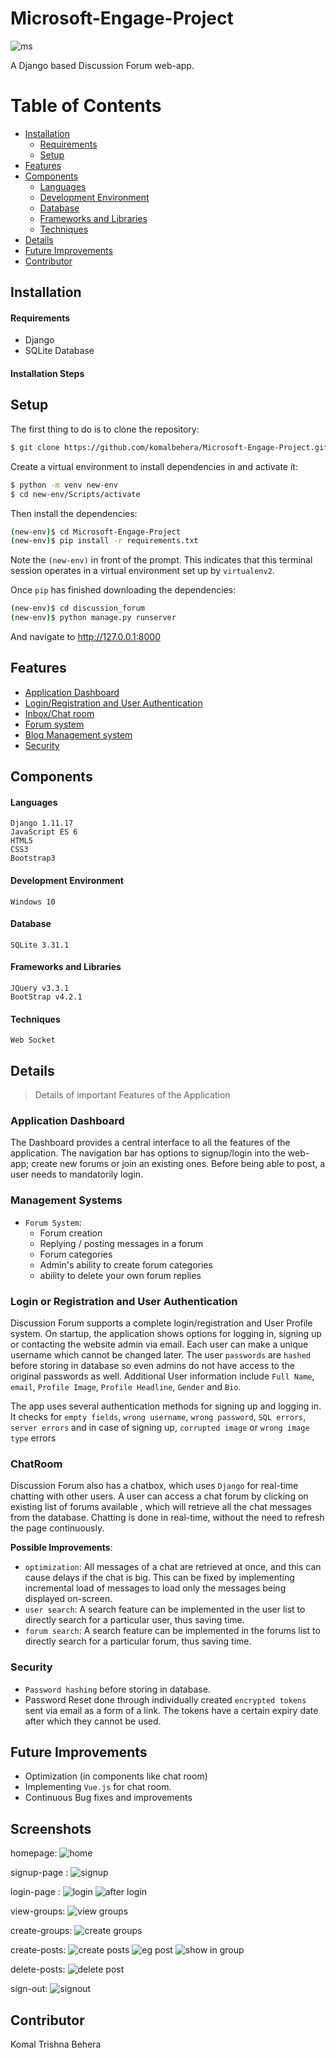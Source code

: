 
# Microsoft-Engage-Project
![ms](https://user-images.githubusercontent.com/58564545/142769147-e13fd821-056c-46fd-b2fb-b62c2eb975d2.png)

A Django based Discussion Forum web-app.
# Table of Contents

* [Installation](#installation)
  * [Requirements](#requirements)
  * [Setup](#Setup)
* [Features](#Features)
* [Components](#Components)
  * [Languages](#Languages)
  * [Development Environment](#Development-Environment)
  * [Database](#database)
  * [Frameworks and Libraries](#Frameworks-and-Libraries)
  * [Techniques](#techniques)
* [Details](#details)
* [Future Improvements](#future-improvements)
* [Contributor](#Contributor)



## Installation

#### Requirements
* Django
* SQLite Database

#### Installation Steps
## Setup

The first thing to do is to clone the repository:

```sh
$ git clone https://github.com/komalbehera/Microsoft-Engage-Project.git
```

Create a virtual environment to install dependencies in and activate it:

```sh
$ python -m venv new-env
$ cd new-env/Scripts/activate
```

Then install the dependencies:

```sh
(new-env)$ cd Microsoft-Engage-Project
(new-env)$ pip install -r requirements.txt
```
Note the `(new-env)` in front of the prompt. This indicates that this terminal
session operates in a virtual environment set up by `virtualenv2`.

Once `pip` has finished downloading the dependencies:
```sh
(new-env)$ cd discussion_forum
(new-env)$ python manage.py runserver
```
And navigate to http://127.0.0.1:8000


## Features

* [Application Dashboard](#application-Dashboard)
* [Login/Registration and User Authentication](#Login-or-Registration-and-User-Authentication)
* [Inbox/Chat room](#chatroom)
* [Forum system](#management-systems)
* [Blog Management system](#management-systems)
* [Security](#security)


## Components

#### Languages
```
Django 1.11.17
JavaScript ES 6
HTML5
CSS3
Bootstrap3
```

#### Development Environment
```
Windows 10
```

#### Database
```
SQLite 3.31.1
```


#### Frameworks and Libraries
```
JQuery v3.3.1
BootStrap v4.2.1
```

#### Techniques
```
Web Socket
```

## Details

> Details of important Features of the Application

### Application Dashboard

The Dashboard provides a central interface to all the features of the application. 
The navigation bar has options to signup/login into the web-app; create new forums or join an existing ones. Before being able to post, a user needs to mandatorily login.

### Management Systems

* `Forum System`:
  * Forum creation
  * Replying / posting messages in a forum
  * Forum categories
  * Admin's ability to create forum categories
  * ability to delete your own forum replies 


### Login or Registration and User Authentication

Discussion Forum supports a complete login/registration and User Profile system. On startup, the application shows options for logging in, signing up or contacting the website admin via email. Each user can make a unique username which cannot be changed later. The user `passwords` are `hashed` before storing in database so even admins do not have access to the original passwords as well. Additional User information include `Full Name`, `email`, `Profile Image`, `Profile Headline`, `Gender` and `Bio`.

The app uses several authentication methods for signing up and logging in. It checks for `empty fields`, `wrong username`, `wrong password`, `SQL errors`, `server errors` and in case of signing up, `corrupted image` or `wrong image type` errors

### ChatRoom

Discussion Forum also has a chatbox, which uses `Django` for real-time chatting with other users. A user can access a chat forum by clicking on existing list of forums available , which will retrieve all the chat messages from the database. Chatting is done in real-time, without the need to refresh the page continuously.

**Possible Improvements**:
* `optimization`: All messages of a chat are retrieved at once, and this can cause delays if the chat is big. This can be fixed by implementing incremental load of messages to load only the messages being displayed on-screen.
* `user search`: A search feature can be implemented in the user list to directly search for a particular user, thus saving time.
* `forum search`: A search feature can be implemented in the forums list to directly search for a particular forum, thus saving time.

### Security

* `Password hashing` before storing in database.
* Password Reset done through individually created `encrypted tokens` sent via email as a form of a link. The tokens have a certain expiry date after which they cannot be used.

## Future Improvements
* Optimization (in components like chat room)
* Implementing `Vue.js` for chat room.
* Continuous Bug fixes and improvements

## Screenshots 

homepage:
![home](https://user-images.githubusercontent.com/58564545/143768499-ee32b5b4-9a6e-4387-b826-89f3ecf7fe10.JPG)

signup-page :
![signup](https://user-images.githubusercontent.com/58564545/143768462-13417687-5af7-4736-91d0-3d35feb87b61.JPG)

login-page :
![login](https://user-images.githubusercontent.com/58564545/143768473-a73db4c2-d5db-415f-9da2-aafa61328d5b.JPG)
![after login](https://user-images.githubusercontent.com/58564545/143768491-822c9e4c-fb3d-4371-be34-056eeaeb153d.JPG)

view-groups:
![view groups](https://user-images.githubusercontent.com/58564545/143768521-d6ff089f-d656-40a4-9281-726ebc094d68.JPG)

create-groups:
![create groups](https://user-images.githubusercontent.com/58564545/143768527-b66c0aa7-6c3e-4131-b153-493efcb86c49.JPG)

create-posts:
![create posts](https://user-images.githubusercontent.com/58564545/143768544-5d46fdda-bfa2-4067-9188-4b7c4d6ddc89.JPG)
![eg post](https://user-images.githubusercontent.com/58564545/143768552-8131b761-7f3e-4d61-bf51-62a7d21cfdea.JPG)
![show in group](https://user-images.githubusercontent.com/58564545/143768559-0b5ef3fa-7b45-48e3-9ef7-664e04793384.JPG)

delete-posts:
![delete post](https://user-images.githubusercontent.com/58564545/143768568-9c86eec0-1c60-404c-85f0-8dc063c3a3a3.JPG)

sign-out:
![signout](https://user-images.githubusercontent.com/58564545/143768586-ece155a3-274a-45cc-9f4e-081bbbbe1200.JPG)


## Contributor

Komal Trishna Behera

